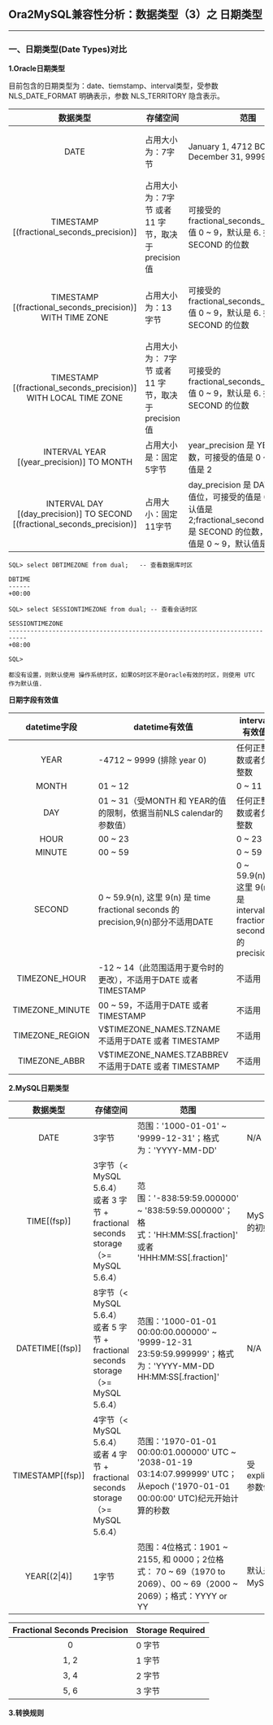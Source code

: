 ## Ora2MySQL兼容性分析：数据类型（3）之 日期类型
---

### 一、日期类型(Date Types)对比

**1.Oracle日期类型**

目前包含的日期类型为：date、tiemstamp、interval类型，受参数 NLS_DATE_FORMAT 明确表示，参数 NLS_TERRITORY 隐含表示。

|数据类型|存储空间|范围|说明|
|:-:|-|-|-|
|DATE|占用大小为：7字节|January 1, 4712 BC ~  December 31, 9999 AD|数据类型包含的日期字段：YEAR, MONTH, DAY, HOUR, MINUTE, 和 SECOND. 没有 fractional seconds 或者 时区|
|TIMESTAMP [(fractional_seconds_precision)]|占用大小为：7字节 或者 11 字节，取决于 precision值|可接受的 fractional_seconds_precision 值 0 ~ 9，默认是 6. 指的是 SECOND 的位数|数据类型包含的日期字段：YEAR, MONTH, DAY, HOUR, MINUTE, 和 SECOND. 包含fractional seconds 但是没有 时区|
|TIMESTAMP [(fractional_seconds_precision)] WITH TIME ZONE|占用大小为：13 字节|可接受的 fractional_seconds_precision 值 0 ~ 9，默认是 6. 指的是 SECOND 的位数|数据类型包含的日期字段：YEAR, MONTH, DAY, HOUR, MINUTE, SECOND, TIMEZONE_HOUR, 和 TIMEZONE_MINUTE. 包含 fractional seconds 和 明确时区|
|TIMESTAMP [(fractional_seconds_precision)] WITH LOCAL TIME ZONE|占用大小为： 7字节 或者 11 字节，取决于 precision值|可接受的 fractional_seconds_precision 值 0 ~ 9，默认是 6. 指的是 SECOND 的位数|对时区信息敏感|
|INTERVAL YEAR [(year_precision)] TO MONTH|占用大小是：固定 5字节|year_precision 是 YEAR的位数，可接受的值是 0 ~ 9，默认值是 2|获取数据：EXTRACT(YEAR\|MONTH FROM YEAR TO MONTH)|
|INTERVAL DAY [(day_precision)] TO SECOND [(fractional_seconds_precision)]|占用大小：固定 11字节|day_precision 是 DAY的最大数值位，可接受的值是 0 ~ 9，默认值是 2;fractional_seconds_precision 是 SECOND 的位数，可接受的值是 0 ~ 9，默认值是 6|EXTRACT(DAY\|HOUR\|MINUTE\|SECOND FROM DAY TO SECOND)|

```
SQL> select DBTIMEZONE from dual;   -- 查看数据库时区

DBTIME
------
+00:00

SQL> select SESSIONTIMEZONE from dual; -- 查看会话时区

SESSIONTIMEZONE
---------------------------------------------------------------------------
+08:00

SQL> 

都没有设置，则默认使用 操作系统时区，如果OS时区不是Oracle有效的时区，则使用 UTC 作为默认值.
```

**日期字段有效值**

|datetime字段|datetime有效值|interval有效值|
|:-:|-|-|
|YEAR|-4712 ~ 9999 (排除 year 0)|任何正整数或者负整数|
|MONTH|01 ~ 12|0 ~ 11|
|DAY|01 ~ 31（受MONTH 和 YEAR的值的限制，依据当前NLS calendar的参数值）|任何正整数或者负整数|
|HOUR|00 ~ 23|0 ~ 23| 
|MINUTE|00 ~ 59|0 ~ 59|
|SECOND|0 ~ 59.9(n), 这里 9(n) 是 time fractional seconds 的precision,9(n)部分不适用DATE|0 ~ 59.9(n), 这里 9(n) 是 interval fractional seconds 的precision|
|TIMEZONE_HOUR|-12 ~ 14（此范围适用于夏令时的更改），不适用于DATE 或者 TIMESTAMP|不适用|
|TIMEZONE_MINUTE|00 ~ 59，不适用于DATE 或者 TIMESTAMP|不适用|
|TIMEZONE_REGION|V$TIMEZONE_NAMES.TZNAME 不适用于DATE 或者 TIMESTAMP|不适用|
|TIMEZONE_ABBR|V$TIMEZONE_NAMES.TZABBREV 不适用于DATE 或者 TIMESTAMP|不适用|


**2.MySQL日期类型**

|数据类型|存储空间|范围|说明|
|:-:|-|-|-|
|DATE|3字节|范围：'1000-01-01' ~ '9999-12-31'；格式为：'YYYY-MM-DD'|N/A|
|TIME[(fsp)]|3字节（< MySQL 5.6.4） 或者 3 字节 + fractional seconds storage（>= MySQL 5.6.4）|范围：'-838:59:59.000000' ~ '838:59:59.000000'；格式：'HH:MM:SS[.fraction]' 或者 'HHH:MM:SS[.fraction]'|MySQL 5.6.5 开始，支持字段值的初始化和更新|
|DATETIME[(fsp)]|8字节（< MySQL 5.6.4） 或者 5 字节 + fractional seconds storage （>= MySQL 5.6.4） |范围：'1000-01-01 00:00:00.000000' ~ '9999-12-31 23:59:59.999999'；格式为：'YYYY-MM-DD HH:MM:SS[.fraction]'|N/A|
|TIMESTAMP[(fsp)]|4字节（< MySQL 5.6.4） 或者 4 字节 + fractional seconds storage（>= MySQL 5.6.4）|范围：'1970-01-01 00:00:01.000000' UTC ~ '2038-01-19 03:14:07.999999' UTC；从epoch ('1970-01-01 00:00:00' UTC)纪元开始计算的秒数|受explicit_defaults_for_timestamp参数值的影响|
|YEAR[(2\|4)]|1字节|范围：4位格式：1901 ~ 2155, 和 0000；2位格式： 70 ~ 69（1970 to 2069）、00 ~ 69（2000 ~ 2069）；格式：YYYY or YY |默认是：YEAR(4)，YEAR(2) MySQL 5.6.6 开始被废弃了|

|Fractional Seconds Precision|Storage Required|
|:-:|-|
|0|0 字节|
|1, 2|1 字节|
|3, 4|2 字节|
|5, 6|3 字节|




**3.转换规则**


